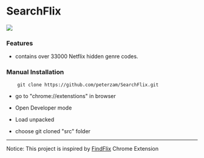 # SearchFlix

![](https://raw.githubusercontent.com/peterzam/SearchFlix/master/icons/icon-128.png)

### Features

- contains over 33000 Netflix hidden genre codes.

### Manual Installation

```
    git clone https://github.com/peterzam/SearchFlix.git
```
- go to "chrome://extenstions" in browser

- Open Developer mode

- Load unpacked

- choose git cloned "src" folder


<hr>
Notice: This project is inspired by <a href="https://chrome.google.com/webstore/detail/findflix-netflix-secret-c/njgopmododdceghkcgbmgfffamnjbjno">FindFlix</a> Chrome Extension


